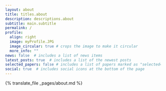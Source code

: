 ```yaml
---
layout: about
title: titles.about 
description: descriptions.about
subtitle: main.subtitle
permalink: /
profile:
  align: right
  image: myProfile.JPG
  image_circular: true # crops the image to make it circular
  more_info: ""
news: false  # includes a list of news items
latest_posts: true  # includes a list of the newest posts
selected_papers: false # includes a list of papers marked as "selected={true}"
social: true  # includes social icons at the bottom of the page
---
```

{% translate_file _pages/about.md %}
